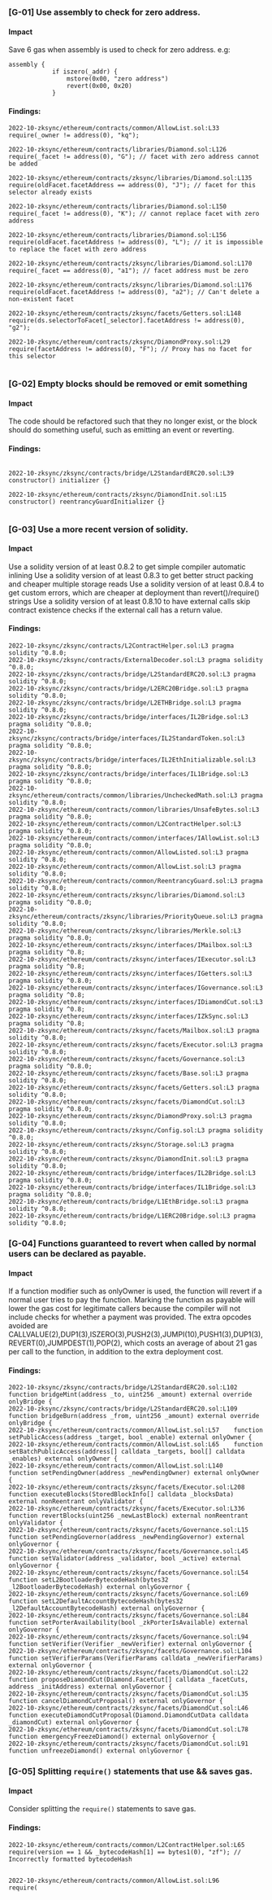 ### [G-01] Use assembly to check for zero address.


#### Impact
Save 6 gas when assembly is used to check for zero address.
e.g:
```
assembly {
            if iszero(_addr) {
                mstore(0x00, "zero address")
                revert(0x00, 0x20)
            }
```


#### Findings:
```
2022-10-zksync/ethereum/contracts/common/AllowList.sol:L33        require(_owner != address(0), "kq");

2022-10-zksync/ethereum/contracts/libraries/Diamond.sol:L126        require(_facet != address(0), "G"); // facet with zero address cannot be added

2022-10-zksync/ethereum/contracts/zksync/libraries/Diamond.sol:L135            require(oldFacet.facetAddress == address(0), "J"); // facet for this selector already exists

2022-10-zksync/ethereum/contracts/libraries/Diamond.sol:L150        require(_facet != address(0), "K"); // cannot replace facet with zero address

2022-10-zksync/ethereum/contracts/libraries/Diamond.sol:L156            require(oldFacet.facetAddress != address(0), "L"); // it is impossible to replace the facet with zero address

2022-10-zksync/ethereum/contracts/zksync/libraries/Diamond.sol:L170        require(_facet == address(0), "a1"); // facet address must be zero

2022-10-zksync/ethereum/contracts/zksync/libraries/Diamond.sol:L176            require(oldFacet.facetAddress != address(0), "a2"); // Can't delete a non-existent facet

2022-10-zksync/ethereum/contracts/zksync/facets/Getters.sol:L148        require(ds.selectorToFacet[_selector].facetAddress != address(0), "g2");

2022-10-zksync/ethereum/contracts/zksync/DiamondProxy.sol:L29        require(facetAddress != address(0), "F"); // Proxy has no facet for this selector


```

### [G-02] Empty blocks should be removed or emit something


#### Impact
The code should be refactored such that they no longer exist, or the block should do something useful, such as emitting an event or reverting.


#### Findings:
```

2022-10-zksync/zksync/contracts/bridge/L2StandardERC20.sol:L39    constructor() initializer {}

2022-10-zksync/ethereum/contracts/zksync/DiamondInit.sol:L15    constructor() reentrancyGuardInitializer {}


```
        
### [G-03] Use a more recent version of solidity.


#### Impact
Use a solidity version of at least 0.8.2 to get simple compiler automatic inlining 
Use a solidity version of at least 0.8.3 to get better struct packing and cheaper multiple storage reads 
Use a solidity version of at least 0.8.4 to get custom errors, which are cheaper at deployment than revert()/require() strings 
Use a solidity version of at least 0.8.10 to have external calls skip contract existence checks if the external call has a return value.


#### Findings:
```
2022-10-zksync/zksync/contracts/L2ContractHelper.sol:L3 pragma solidity ^0.8.0;
2022-10-zksync/zksync/contracts/ExternalDecoder.sol:L3 pragma solidity ^0.8.0;
2022-10-zksync/zksync/contracts/bridge/L2StandardERC20.sol:L3 pragma solidity ^0.8.0;
2022-10-zksync/zksync/contracts/bridge/L2ERC20Bridge.sol:L3 pragma solidity ^0.8.0;
2022-10-zksync/zksync/contracts/bridge/L2ETHBridge.sol:L3 pragma solidity ^0.8.0;
2022-10-zksync/zksync/contracts/bridge/interfaces/IL2Bridge.sol:L3 pragma solidity ^0.8.0;
2022-10-zksync/zksync/contracts/bridge/interfaces/IL2StandardToken.sol:L3 pragma solidity ^0.8.0;
2022-10-zksync/zksync/contracts/bridge/interfaces/IL2EthInitializable.sol:L3 pragma solidity ^0.8.0;
2022-10-zksync/zksync/contracts/bridge/interfaces/IL1Bridge.sol:L3 pragma solidity ^0.8.0;
2022-10-zksync/ethereum/contracts/common/libraries/UncheckedMath.sol:L3 pragma solidity ^0.8.0;
2022-10-zksync/ethereum/contracts/common/libraries/UnsafeBytes.sol:L3 pragma solidity ^0.8.0;
2022-10-zksync/ethereum/contracts/common/L2ContractHelper.sol:L3 pragma solidity ^0.8.0;
2022-10-zksync/ethereum/contracts/common/interfaces/IAllowList.sol:L3 pragma solidity ^0.8.0;
2022-10-zksync/ethereum/contracts/common/AllowListed.sol:L3 pragma solidity ^0.8.0;
2022-10-zksync/ethereum/contracts/common/AllowList.sol:L3 pragma solidity ^0.8.0;
2022-10-zksync/ethereum/contracts/common/ReentrancyGuard.sol:L3 pragma solidity ^0.8.0;
2022-10-zksync/ethereum/contracts/zksync/libraries/Diamond.sol:L3 pragma solidity ^0.8.0;
2022-10-zksync/ethereum/contracts/zksync/libraries/PriorityQueue.sol:L3 pragma solidity ^0.8.0;
2022-10-zksync/ethereum/contracts/zksync/libraries/Merkle.sol:L3 pragma solidity ^0.8.0;
2022-10-zksync/ethereum/contracts/zksync/interfaces/IMailbox.sol:L3 pragma solidity ^0.8;
2022-10-zksync/ethereum/contracts/zksync/interfaces/IExecutor.sol:L3 pragma solidity ^0.8;
2022-10-zksync/ethereum/contracts/zksync/interfaces/IGetters.sol:L3 pragma solidity ^0.8.0;
2022-10-zksync/ethereum/contracts/zksync/interfaces/IGovernance.sol:L3 pragma solidity ^0.8;
2022-10-zksync/ethereum/contracts/zksync/interfaces/IDiamondCut.sol:L3 pragma solidity ^0.8;
2022-10-zksync/ethereum/contracts/zksync/interfaces/IZkSync.sol:L3 pragma solidity ^0.8;
2022-10-zksync/ethereum/contracts/zksync/facets/Mailbox.sol:L3 pragma solidity ^0.8.0;
2022-10-zksync/ethereum/contracts/zksync/facets/Executor.sol:L3 pragma solidity ^0.8.0;
2022-10-zksync/ethereum/contracts/zksync/facets/Governance.sol:L3 pragma solidity ^0.8.0;
2022-10-zksync/ethereum/contracts/zksync/facets/Base.sol:L3 pragma solidity ^0.8.0;
2022-10-zksync/ethereum/contracts/zksync/facets/Getters.sol:L3 pragma solidity ^0.8.0;
2022-10-zksync/ethereum/contracts/zksync/facets/DiamondCut.sol:L3 pragma solidity ^0.8.0;
2022-10-zksync/ethereum/contracts/zksync/DiamondProxy.sol:L3 pragma solidity ^0.8.0;
2022-10-zksync/ethereum/contracts/zksync/Config.sol:L3 pragma solidity ^0.8.0;
2022-10-zksync/ethereum/contracts/zksync/Storage.sol:L3 pragma solidity ^0.8.0;
2022-10-zksync/ethereum/contracts/zksync/DiamondInit.sol:L3 pragma solidity ^0.8.0;
2022-10-zksync/ethereum/contracts/bridge/interfaces/IL2Bridge.sol:L3 pragma solidity ^0.8.0;
2022-10-zksync/ethereum/contracts/bridge/interfaces/IL1Bridge.sol:L3 pragma solidity ^0.8.0;
2022-10-zksync/ethereum/contracts/bridge/L1EthBridge.sol:L3 pragma solidity ^0.8.0;
2022-10-zksync/ethereum/contracts/bridge/L1ERC20Bridge.sol:L3 pragma solidity ^0.8.0;

```

### [G-04] Functions guaranteed to revert when called by normal users can be declared as payable.


#### Impact
If a function modifier such as onlyOwner is used, the function will revert if a normal user tries to pay the function. Marking the function as payable will lower the gas cost for legitimate callers because the compiler will not include checks for whether a payment was provided. The extra opcodes avoided are CALLVALUE(2),DUP1(3),ISZERO(3),PUSH2(3),JUMPI(10),PUSH1(3),DUP1(3),REVERT(0),JUMPDEST(1),POP(2), which costs an average of about 21 gas per call to the function, in addition to the extra deployment cost.


#### Findings:
```
2022-10-zksync/zksync/contracts/bridge/L2StandardERC20.sol:L102    function bridgeMint(address _to, uint256 _amount) external override onlyBridge {
2022-10-zksync/zksync/contracts/bridge/L2StandardERC20.sol:L109    function bridgeBurn(address _from, uint256 _amount) external override onlyBridge {
2022-10-zksync/ethereum/contracts/common/AllowList.sol:L57    function setPublicAccess(address _target, bool _enable) external onlyOwner {
2022-10-zksync/ethereum/contracts/common/AllowList.sol:L65    function setBatchPublicAccess(address[] calldata _targets, bool[] calldata _enables) external onlyOwner {
2022-10-zksync/ethereum/contracts/common/AllowList.sol:L140    function setPendingOwner(address _newPendingOwner) external onlyOwner {
2022-10-zksync/ethereum/contracts/zksync/facets/Executor.sol:L208    function executeBlocks(StoredBlockInfo[] calldata _blocksData) external nonReentrant onlyValidator {
2022-10-zksync/ethereum/contracts/zksync/facets/Executor.sol:L336    function revertBlocks(uint256 _newLastBlock) external nonReentrant onlyValidator {
2022-10-zksync/ethereum/contracts/zksync/facets/Governance.sol:L15    function setPendingGovernor(address _newPendingGovernor) external onlyGovernor {
2022-10-zksync/ethereum/contracts/zksync/facets/Governance.sol:L45    function setValidator(address _validator, bool _active) external onlyGovernor {
2022-10-zksync/ethereum/contracts/zksync/facets/Governance.sol:L54    function setL2BootloaderBytecodeHash(bytes32 _l2BootloaderBytecodeHash) external onlyGovernor {
2022-10-zksync/ethereum/contracts/zksync/facets/Governance.sol:L69    function setL2DefaultAccountBytecodeHash(bytes32 _l2DefaultAccountBytecodeHash) external onlyGovernor {
2022-10-zksync/ethereum/contracts/zksync/facets/Governance.sol:L84    function setPorterAvailability(bool _zkPorterIsAvailable) external onlyGovernor {
2022-10-zksync/ethereum/contracts/zksync/facets/Governance.sol:L94    function setVerifier(Verifier _newVerifier) external onlyGovernor {
2022-10-zksync/ethereum/contracts/zksync/facets/Governance.sol:L104    function setVerifierParams(VerifierParams calldata _newVerifierParams) external onlyGovernor {
2022-10-zksync/ethereum/contracts/zksync/facets/DiamondCut.sol:L22    function proposeDiamondCut(Diamond.FacetCut[] calldata _facetCuts, address _initAddress) external onlyGovernor {
2022-10-zksync/ethereum/contracts/zksync/facets/DiamondCut.sol:L35    function cancelDiamondCutProposal() external onlyGovernor {
2022-10-zksync/ethereum/contracts/zksync/facets/DiamondCut.sol:L46    function executeDiamondCutProposal(Diamond.DiamondCutData calldata _diamondCut) external onlyGovernor {
2022-10-zksync/ethereum/contracts/zksync/facets/DiamondCut.sol:L78    function emergencyFreezeDiamond() external onlyGovernor {
2022-10-zksync/ethereum/contracts/zksync/facets/DiamondCut.sol:L91    function unfreezeDiamond() external onlyGovernor {

```

### [G-05] Splitting ```require()``` statements that use && saves gas.


#### Impact
Consider splitting the ```require()``` statements to save gas.


#### Findings:
```
2022-10-zksync/ethereum/contracts/common/L2ContractHelper.sol:L65        require(version == 1 && _bytecodeHash[1] == bytes1(0), "zf"); // Incorrectly formatted bytecodeHash


2022-10-zksync/ethereum/contracts/common/AllowList.sol:L96            require(



```
